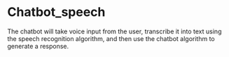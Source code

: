 # Chatbot_speech
The chatbot will take voice input from the user, transcribe it into text using the speech recognition algorithm, and then use the chatbot algorithm to generate a response.
